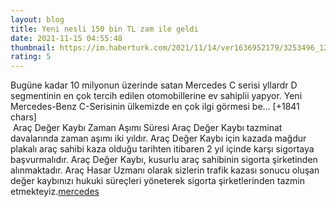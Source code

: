 ```yaml
--- 
layout: blog
title: Yeni nesli 150 bin TL zam ile geldi
date: 2021-11-15 04:55:48
thumbnail: https://im.haberturk.com/2021/11/14/ver1636952179/3253496_1200x627.jpg
rating: 5
---
```

Bugüne kadar 10 milyonun üzerinde satan Mercedes C serisi yllardr D segmentinin en çok tercih edilen otomobillerine ev sahiplii yapyor. Yeni Mercedes-Benz C-Serisinin ülkemizde en çok ilgi görmesi be… [+1841 chars]</br>&nbsp;Araç Değer Kaybı Zaman Aşımı Süresi
Araç Değer Kaybı tazminat davalarında zaman aşımı iki yıldır. Araç Değer Kaybı için kazada mağdur plakalı araç sahibi kaza olduğu tarihten itibaren 2 yıl içinde karşı sigortaya başvurmalıdır. Araç Değer Kaybı, kusurlu araç sahibinin sigorta şirketinden alınmaktadır. Araç Hasar Uzmanı olarak sizlerin trafik kazası sonucu oluşan değer kaybınızı hukuki süreçleri yöneterek sigorta şirketlerinden tazmin etmekteyiz.<a href="https://www.profesyonelfirma.com/firma/arac-deger-kaybi-hesaplama">mercedes</a>